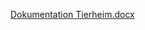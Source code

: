 [Dokumentation Tierheim.docx](https://github.com/user-attachments/files/17506686/Dokumentation.Tierheim.docx)
